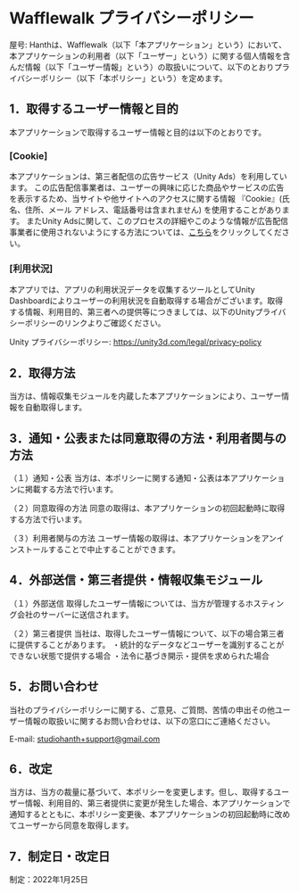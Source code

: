 # Wafflewalk プライバシーポリシー

屋号: Hanthは、Wafflewalk（以下「本アプリケーション」という）において、本アプリケーションの利用者（以下「ユーザー」という）に関する個人情報を含んだ情報（以下「ユーザー情報」という）の取扱いについて、以下のとおりプライバシーポリシー（以下「本ポリシー」という）を定めます。

## 1．取得するユーザー情報と目的
本アプリケーションで取得するユーザー情報と目的は以下のとおりです。

### [Cookie]
本アプリケーションは、第三者配信の広告サービス（Unity Ads）を利用しています。
この広告配信事業者は、ユーザーの興味に応じた商品やサービスの広告を表示するため、当サイトや他サイトへのアクセスに関する情報 『Cookie』(氏名、住所、メール アドレス、電話番号は含まれません) を使用することがあります。
またUnity Adsに関して、このプロセスの詳細やこのような情報が広告配信事業者に使用されないようにする方法については、[こちら](https://unity3d.com/legal/do-not-sell-my-personal-information)をクリックしてください。

### [利用状況]
本アプリでは、アプリの利用状況データを収集するツールとしてUnity Dashboardによりユーザーの利用状況を自動取得する場合がございます。取得する情報、利用目的、第三者への提供等につきましては、以下のUnityプライバシーポリシーのリンクよりご確認ください。

Unity プライバシーポリシー: https://unity3d.com/legal/privacy-policy


## 2．取得方法
当方は、情報収集モジュールを内蔵した本アプリケーションにより、ユーザー情報を自動取得します。


## 3．通知・公表または同意取得の方法・利用者関与の方法
（１）通知・公表
当方は、本ポリシーに関する通知・公表は本アプリケーションに掲載する方法で行います。

（２）同意取得の方法
同意の取得は、本アプリケーションの初回起動時に取得する方法で行います。

（３）利用者関与の方法
ユーザー情報の取得は、本アプリケーションをアンインストールすることで中止することができます。

## 4．外部送信・第三者提供・情報収集モジュール
（１）外部送信
取得したユーザー情報については、当方が管理するホスティング会社のサーバーに送信されます。

（２）第三者提供
当社は、取得したユーザー情報について、以下の場合第三者に提供することがあります。
・統計的なデータなどユーザーを識別することができない状態で提供する場合
・法令に基づき開示・提供を求められた場合


## 5．お問い合わせ
当社のプライバシーポリシーに関する、ご意見、ご質問、苦情の申出その他ユーザー情報の取扱いに関するお問い合わせは、以下の窓口にご連絡ください。

E-mail: studiohanth+support@gmail.com


## 6．改定
当方は、当方の裁量に基づいて、本ポリシーを変更します。但し、取得するユーザー情報、利用目的、第三者提供に変更が発生した場合、本アプリケーションで通知するとともに、本ポリシー変更後、本アプリケーションの初回起動時に改めてユーザーから同意を取得します。


## 7．制定日・改定日
制定：2022年1月25日
